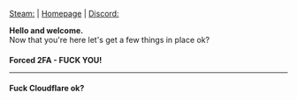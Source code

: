 [Steam:](https://steamcommunity.com/id/NickiG2705) | 
[Homepage](https://nickig.org/) | 
[Discord:](https://discord.com/users/JUKO2705)




<b>Hello and welcome.</b><br>
Now that you're here let's get a few things in place ok?<br>

<h4>Forced 2FA - FUCK YOU!</4><hr>
<h4>Fuck Cloudflare ok?</h4>
